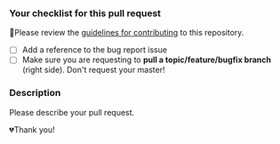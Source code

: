 ### Your checklist for this pull request
🚨Please review the [guidelines for contributing](../CONTRIBUTING.md) to this repository.

- [ ] Add a reference to the bug report issue
- [ ] Make sure you are requesting to **pull a topic/feature/bugfix branch** (right side). Don't request your master!

### Description
Please describe your pull request.

💔Thank you!